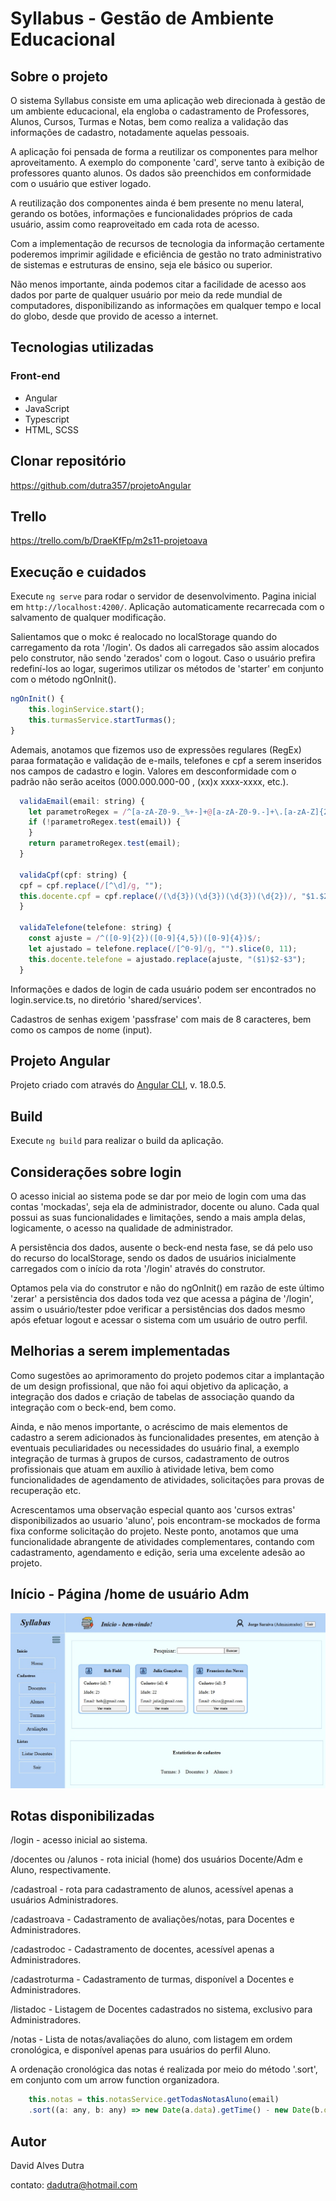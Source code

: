 # Syllabus - Gestão de Ambiente Educacional

## Sobre o projeto

O sistema Syllabus consiste em uma aplicação web direcionada à gestão de um ambiente educacional, ela engloba o cadastramento de Professores, Alunos, Cursos, Turmas e Notas, bem como realiza a validação das informações de cadastro, notadamente aquelas pessoais.

A aplicação foi pensada de forma a reutilizar os componentes para melhor aproveitamento. A exemplo do componente 'card', serve tanto à exibição de professores quanto alunos. Os dados são preenchidos em conformidade com o usuário que estiver logado.

A reutilização dos componentes ainda é bem presente no menu lateral, gerando os botões, informações e funcionalidades próprios de cada usuário, assim como reaproveitado em cada rota de acesso.

Com a implementação de recursos de tecnologia da informação certamente poderemos imprimir agilidade e eficiência de gestão no trato administrativo de sistemas e estruturas de ensino, seja ele básico ou superior.

Não menos importante, ainda podemos citar a facilidade de acesso aos dados por parte de qualquer usuário por meio da rede mundial de computadores, disponibilizando as informações em qualquer tempo e local do globo, desde que provido de acesso a internet.


## Tecnologias utilizadas
### Front-end
- Angular
- JavaScript
- Typescript
- HTML, SCSS


## Clonar repositório
https://github.com/dutra357/projetoAngular

## Trello
https://trello.com/b/DraeKfFp/m2s11-projetoava


## Execução e cuidados

Execute `ng serve` para rodar o servidor de desenvolvimento. Pagina inicial em `http://localhost:4200/`. Aplicação automaticamente recarrecada com o salvamento de qualquer modificação.

Salientamos que o mokc é realocado no localStorage quando do carregamento da rota '/login'. Os dados ali carregados são assim alocados pelo construtor, não sendo 'zerados' com o logout. Caso o usuário prefira redefiní-los ao logar, sugerimos utilizar os métodos de 'starter' em conjunto com o método ngOnInit().

~~~javascript
ngOnInit() {
    this.loginService.start();
    this.turmasService.startTurmas();
}
~~~

Ademais, anotamos que fizemos uso de expressões regulares (RegEx) paraa formatação e validação de e-mails, telefones e cpf a serem inseridos nos campos de cadastro e login. Valores em desconformidade com o padrão não serão aceitos (000.000.000-00 , (xx)x xxxx-xxxx, etc.).

~~~javascript
  validaEmail(email: string) {
    let parametroRegex = /^[a-zA-Z0-9._%+-]+@[a-zA-Z0-9.-]+\.[a-zA-Z]{2,}$/;
    if (!parametroRegex.test(email)) {
    }
    return parametroRegex.test(email);
  }

  validaCpf(cpf: string) {
  cpf = cpf.replace(/[^\d]/g, "");
  this.docente.cpf = cpf.replace(/(\d{3})(\d{3})(\d{3})(\d{2})/, "$1.$2.$3-$4");
  }

  validaTelefone(telefone: string) {
    const ajuste = /^([0-9]{2})([0-9]{4,5})([0-9]{4})$/;
    let ajustado = telefone.replace(/[^0-9]/g, "").slice(0, 11);
    this.docente.telefone = ajustado.replace(ajuste, "($1)$2-$3");
  }
~~~

Informações e dados de login de cada usuário podem ser encontrados no login.service.ts, no diretório 'shared/services'.

Cadastros de senhas exigem 'passfrase' com mais de 8 caracteres, bem como os campos de nome (input).


## Projeto Angular

Projeto criado com através do [Angular CLI](https://github.com/angular/angular-cli), v. 18.0.5.


## Build

Execute `ng build` para realizar o build da aplicação.


## Considerações sobre login

O acesso inicial ao sistema pode se dar por meio de login com uma das contas 'mockadas', seja ela de administrador, docente ou aluno. Cada qual possui as suas funcionalidades e limitações, sendo a mais ampla delas, logicamente, o acesso na qualidade de  administrador.

A persistência dos dados, ausente o beck-end nesta fase, se dá pelo uso do recurso do localStorage, sendo os dados de usuários inicialmente carregados com o início da rota '/login' através do construtor.

Optamos pela via do construtor e não do ngOnInit() em razão de este último 'zerar' a persistência dos dados toda vez que acessa a página de '/login', assim o usuário/tester pdoe verificar a persistências dos dados mesmo após efetuar logout e acessar o sistema com um usuário de outro perfil.


## Melhorias a serem implementadas

Como sugestões ao aprimoramento do projeto podemos citar a implantação de um design profissional, que não foi aqui objetivo da aplicação, a integração dos dados e criação de tabelas de associação quando da integração com o beck-end, bem como.

Ainda, e não menos importante, o acréscimo de mais elementos de cadastro a serem adicionados às funcionalidades presentes, em atenção à eventuais peculiaridades ou necessidades do usuário final, a exemplo integração de turmas à grupos de cursos, cadastramento de outros profissionais que atuam em auxílio à atividade letiva, bem como funcionalidades de agendamento de atividades, solicitações para provas de recuperação etc.

Acrescentamos uma observação especial quanto aos 'cursos extras' disponibilizados ao usuario 'aluno', pois encontram-se mockados de forma fixa conforme solicitação do projeto. Neste ponto, anotamos que uma funcionalidade abrangente de atividades complementares, contando com cadastramento, agendamento e edição, seria uma excelente adesão ao projeto.


## Início - Página /home de usuário Adm

![MER](/modelo.jpg)


## Rotas disponibilizadas

/login - acesso inicial ao sistema.

/docentes ou /alunos - rota inicial (home) dos usuários Docente/Adm e Aluno, respectivamente.

/cadastroal - rota para cadastramento de alunos, acessível apenas a usuários Administradores.

/cadastroava - Cadastramento de avaliações/notas, para Docentes e Administradores.

/cadastrodoc - Cadastramento de docentes, acessível apenas a Administradores.

/cadastroturma - Cadastramento de turmas, disponível a Docentes e Administradores.

/listadoc - Listagem de Docentes cadastrados no sistema, exclusivo para Administradores.

/notas - Lista de notas/avaliações do aluno, com listagem em ordem cronológica, e disponível apenas para usuários do perfil Aluno.

A ordenação cronológica das notas é realizada por meio do método '.sort', em conjunto com um arrow function organizadora.

~~~javascript
    this.notas = this.notasService.getTodasNotasAluno(email)
    .sort((a: any, b: any) => new Date(a.data).getTime() - new Date(b.data).getTime());
~~~



## Autor

David Alves Dutra

contato: dadutra@hotmail.com